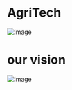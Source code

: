 # AgriTech
![image](https://github.com/Nilay-rawal1/AgriTech/assets/98951434/bebd6cf8-d28b-4460-a96f-76f0733c556a)

# our vision
![image](https://github.com/Nilay-rawal1/AgriTech/assets/98951434/5fc1ab2c-a7c9-4215-bf09-a7d0820adcef)
